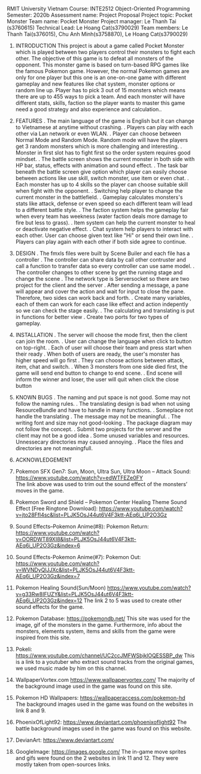RMIT University Vietnam
Course: INTE2512 Object-Oriented Programming
Semester: 2020b
Assessment name: Project Proposal
Project topic: Pocket Monster
Team name: Pocket Monster
Project manager: Le Thanh Tai (s3760615)
Technical Lead: Le Hoang Cat(s3790029)
Team members: Le Thanh Tai(s376015), Chu Anh Minh(s3758870), Le Hoang Cat(s3790029)

1. INTRODUCTION
This project is about a game called Pocket Monster which is played between two players control their monsters to fight each other. The objective of this game is to defeat 
all monsters of the opponent. This monster game is based on turn-based RPG games like the famous Pokemon game. However, the normal Pokemon games are only for one player but
this one is an one-on-one game with different gameplay and new features like chat system, monster options or random line up. Player has to pick 3 out of 15 monsters which 
means there are up to 455 ways to pick a team. And each monster will have different stats, skills, faction so the player wants to master this game need a good strategy and
also experience and calculation..
 
2. FEATURES
. The main language of the game is English but it can change to Vietnamese at anytime without crashing.
. Players can play with each other via Lan network or even WLAN.
. Player can choose between Normal Mode and Random Mode. Random mode will have the players get 3 random monsters which is more challenging and interesting.
. Monster in first slot has to fight first so the order system requires good mindset. 
. The battle screen shows the current monster in both side with HP bar, status, effects with animation and sound effect.
. The task bar beneath the battle screen give option which player can easily choose between actions like use skill, switch monster, use item or even chat. 
. Each monster has up to 4 skills so the player can choose suitable skill when fight with the opponent.
. Switching help player to change the current monster in the battlefield.
. Gameplay calculates monsters's stats like attack, defense or even speed so each different team will lead to a different battle style. 
. The faction system helps the gameplay fair when every team has weekness (water faction deals more damage to fire but less to grass). 
. Item system can help the current monster to heal or deactivate negative effect.
. Chat system help players to interact with each other. User can choose given text like "Hi" or send their own line.
. Players can play again with each other if both side agree to continue.

3. DESIGN
. The fmxls files were built by Scene Builer and each file has a controller
. The controller can share data by call other contruster and call a function to transfer data so every controller can use same model.
. The controller changes to other scene by get the running stage and change the scene
. The network type is Serversocket so there are two project for the client and the server
. After sending a message, a pane will appear and cover the action and wait for input to close the pane. Therefore, two sides can work back and forth.
. Create many variables, each of them can work for each case like effect and action indepently so we can check the stage easily.
. The calculating and translating is put in functions for better view
. Create two ports for two types of gameplay.

4. INSTALLATION
. The server will choose the mode first, then the client can join the room.
. User can change the language when click to button on top-right.
. Each of user will choose their team and press start when their ready
. When both of users are ready, the user's monster has higher speed will go first
. They can choose actions between attack, item, chat and switch.
. When 3 monsters from one side died first, the game will send end button to change to end scene.
. End scene will inform the winner and loser, the user will quit when click the close button

5. KNOWN BUGS
. The naming and put space is not good. Some may not follow the naming rules.
. The translating design is bad when not using ResourceBundle and have to handle in many functions.
. Someplace not handle the translating
. The message may not be meaningful.
. The writing font and size may not good-looking
. The package diagram may not follow the concept.
. Submit two projects for the server and the client may not be a good idea
. Some unused variables and resources. Unnessecary directories may caused annoying.
. Place the files and directories are not meaningfull.

6. ACKNOWLEDGEMENT
1. Pokemon SFX Gen7: Sun, Moon, Ultra Sun, Ultra Moon – Attack Sound: https://www.youtube.com/watch?v=edWTFEZe0FY  
The link above was used to trim out the sound effect of the monsters’ moves in the game.
2. Pokemon Sword and Shield – Pokemon Center Healing Theme Sound Effect [Free Ringtone Download]: 
https://www.youtube.com/watch?v=jto28Ffl4sc&list=PLJK5OsJ44ut6V4F3ktt-AEq6i_UP2O3Gz
3. Sound Effects–Pokemon Anime(#8): Pokemon Return:
https://www.youtube.com/watch?v=OORDWT89XI8&list=PLJK5OsJ44ut6V4F3ktt-AEq6i_UP2O3Gz&index=6
4. Sound Effects-Pokemon Anime(#7): Pokemon Out:
https://www.youtube.com/watch?v=WVNDyQlJJXc&list=PLJK5OsJ44ut6V4F3ktt-AEq6i_UP2O3Gz&index=7
5. Pokemon Healing Sound(Sun/Moon)
https://www.youtube.com/watch?v=g33Rw8IFUZY&list=PLJK5OsJ44ut6V4F3ktt-AEq6i_UP2O3Gz&index=12
The link 2 to 5 was used to create other sound effects for the game.
6. Pokemon Database:
https://pokemondb.net/
This site was used for the image, gif of the monsters in the game. Furthermore, info about the monsters, elements system, items and skills from the game were inspired from this site.
7. Pokeli:
https://www.youtube.com/channel/UC2ccJMFWSbjklOQESSBP_dw
This is a link to a youtuber who extract sound tracks from the original games, we used music made by him on this channel.
8. WallpaperVortex.com
https://www.wallpapervortex.com/
The majority of the background image used in the game was found on this site.
9. Pokemon HD Wallpapers: 
https://wallpaperaccess.com/pokemon-hd
	The background images used in the game was found on the websites in link 8 and 9.
10. PhoenixOfLight92:
https://www.deviantart.com/phoenixoflight92
The battle background images used in the game was found on this website.
11. DevianArt:
https://www.deviantart.com/
12. GoogleImage:
https://images.google.com/
The in-game move sprites and gifs were found on the 2 websites in link 11 and 12. They were mostly taken from open-sources links.

